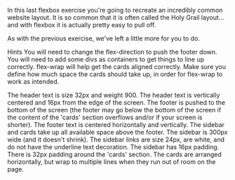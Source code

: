 In this last flexbox exercise you're going to recreate an incredibly common website layout. It is so common that it is often called the Holy Grail layout... and with flexbox it is actually pretty easy to pull off.

As with the previous exercise, we've left a little more for you to do.

Hints
You will need to change the flex-direction to push the footer down.
You will need to add some divs as containers to get things to line up correctly.
flex-wrap will help get the cards aligned correctly.
Make sure you define how much space the cards should take up, in order for flex-wrap to work as intended.



The header text is size 32px and weight 900.
The header text is vertically centered and 16px from the edge of the screen.
The footer is pushed to the bottom of the screen (the footer may go below the bottom of the screen if the content of the 'cards' section overflows and/or if your screen is shorter).
The footer text is centered horizontally and vertically.
The sidebar and cards take up all available space above the footer.
The sidebar is 300px wide (and it doesn't shrink).
The sidebar links are size 24px, are white, and do not have the underline text decoration.
The sidebar has 16px padding.
There is 32px padding around the 'cards' section.
The cards are arranged horizontally, but wrap to multiple lines when they run out of room on the page.